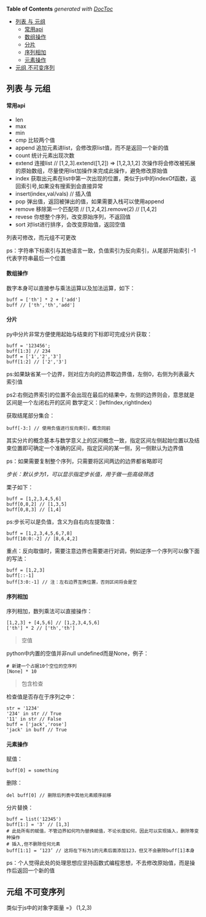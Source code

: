 <!-- START doctoc generated TOC please keep comment here to allow auto update -->
<!-- DON'T EDIT THIS SECTION, INSTEAD RE-RUN doctoc TO UPDATE -->
**Table of Contents**  *generated with [DocToc](https://github.com/thlorenz/doctoc)*

- [列表 与 元组](#%E5%88%97%E8%A1%A8-%E4%B8%8E-%E5%85%83%E7%BB%84)
    - [常用api](#%E5%B8%B8%E7%94%A8api)
    - [数组操作](#%E6%95%B0%E7%BB%84%E6%93%8D%E4%BD%9C)
    - [分片](#%E5%88%86%E7%89%87)
    - [序列相加](#%E5%BA%8F%E5%88%97%E7%9B%B8%E5%8A%A0)
    - [元素操作](#%E5%85%83%E7%B4%A0%E6%93%8D%E4%BD%9C)
- [元组 不可变序列](#%E5%85%83%E7%BB%84-%E4%B8%8D%E5%8F%AF%E5%8F%98%E5%BA%8F%E5%88%97)

<!-- END doctoc generated TOC please keep comment here to allow auto update -->

## 列表 与 元组

#### 常用api

- len
- max
- min
- cmp 比较两个值
- append 追加元素进list，会修改原list值，而不是返回一个新的值
- count 统计元素出现次数
- extend 连接list // [1,2,3].extend([1,2]) => [1,2,3,1,2] 次操作将会修改被拓展的原始数组，尽量使用list加操作来完成此操作，避免修改原始值
- index 获取出元素在list中第一次出现的位置，类似于js中的indexOf函数，返回索引号,如果没有搜索到会直接异常
- insert(index,val/vals) // 插入值
- pop 弹出值，返回被弹出的值，如果需要入栈可以使用append
- remove 移除第一个匹配项 // [1,2,4,2].remove(2) // [1,4,2]
- revese 你想整个序列，改变原始序列，不返回值
- sort 对list进行排序，会改变原始值，返回空值


列表可修改，而元组不可更改

ps：字符串下标索引与其他语言一致，负值索引为反向索引，从尾部开始索引 -1代表字符串最后一个位置

#### 数组操作

数字本身可以直接参与乘法运算以及加法运算，如下：

    buff = ['th'] * 2 + ['add']
    buff // ['th','th','add']

#### 分片

py中分片非常方便使用起始与结束的下标即可完成分片获取：

    buff = '123456';
    buff[1:3] // 234
    buff = ['1','2','3']
    buff[1:2] // ['2','3']

ps:如果缺省某一个边界，则对应方向的边界取边界值，左侧0，右侧为列表最大索引值

ps2:右侧边界索引的位置不会出现在最后的结果中，左侧的边界则会，意思就是区间是一个左闭右开的区间 数学定义：[leftIndex,rightIndex)

获取结尾部分集合：

    buff[-3:] // 使用负值进行反向索引，概念同前

其实分片的概念基本与数学意义上的区间概念一致，指定区间左侧起始位置以及结束位置即可确定一个准确的区间，指定区间的某一侧，另一侧默认为边界值

ps：如果需要复制整个序列，只需要将区间两边的边界都省略即可

*步长：默认步为1，可以显示指定步长值，用于做一些高级筛选*

栗子如下：

    buff = [1,2,3,4,5,6]
    buff[0,8,2] // [1,3,5]
    buff[0,8,3] // [1,4]

ps:步长可以是负值，含义为自右向左提取值：

    buff = [1,2,3,4,5,6,7,8]
    buff[10:0:-2] // [8,6,4,2]    

重点：反向取值时，需要注意边界也需要进行对调，例如逆序一个序列可以像下面的写法：

    buff = [1,2,3]
    buff[::-1]
    buff[3:0:-1] // 注：左右边界互换位置，否则区间将会是空


#### 序列相加

序列相加，数列乘法可以直接操作：

    [1,2,3] + [4,5,6] // [1,2,3,4,5,6]
    ['th'] * 2 // ['th','th']

> 空值

python中内置的空值并非null undefined而是None，例子：

    # 新建一个占据10个空位的空序列
    [None] * 10

> 包含检查

检查值是否存在于序列之中：

    str = '1234'
    '234' in str // True
    '11' in str // False
    buff = ['jack','rose']
    'jack' in buff // True

#### 元素操作

赋值： 
    
    buff[0] = something

删除： 
    
    del buff[0] // 删除后列表中其他元素顺序前移

分片替换：

    buff = list('12345')
    buff[1:] = '3' // [1,3]
    # 此处所有的赋值，不管边界如何均为替换赋值，不论长度如何，因此可以实现插入，删除等变种操作
    # 插入,但不删除任何元素
    buff[1:1] = ‘123’ // 这将在下标为1的元素后面添加123，但又不会删除buff[1]本身


ps：个人觉得此处的处理思想应坚持函数式编程思想，不去修改原始值，而是操作后返回一个新的值

## 元组 不可变序列

类似于js中的对象字面量 =》 (1,2,3)



